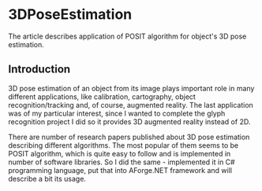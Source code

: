 # 3DPoseEstimation
The article describes application of POSIT algorithm for object's 3D pose estimation.

## Introduction
3D pose estimation of an object from its image plays important role in many different applications, like calibration, cartography, object recognition/tracking and, of course, augmented reality. The last application was of my particular interest, since I wanted to complete the glyph recognition project I did so it provides 3D augmented reality instead of 2D.

There are number of research papers published about 3D pose estimation describing different algorithms. The most popular of them seems to be POSIT algorithm, which is quite easy to follow and is implemented in number of software libraries. So I did the same - implemented it in C# programming language, put that into AForge.NET framework and will describe a bit its usage.
